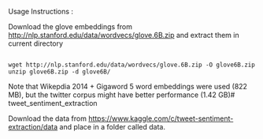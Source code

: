 Usage Instructions :

Download the glove embeddings from http://nlp.stanford.edu/data/wordvecs/glove.6B.zip and extract them in current directory

```

wget http://nlp.stanford.edu/data/wordvecs/glove.6B.zip -O glove6B.zip
unzip glove6B.zip -d glove6B/

```

Note that Wikepdia 2014 + Gigaword 5 word embeddings were used (822 MB), but the twitter corpus might have better performance (1.42 GB)# tweet_sentiment_extraction

Download the data from https://www.kaggle.com/c/tweet-sentiment-extraction/data and place in a folder called data.
